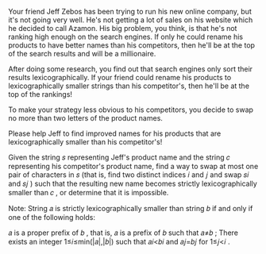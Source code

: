 Your friend Jeff Zebos has been trying to run his new online company, but it's not going very well. He's not getting a lot of sales on his website which he decided to call Azamon. His big problem, you think, is that he's not ranking high enough on the search engines. If only he could rename his products to have better names than his competitors, then he'll be at the top of the search results and will be a millionaire.

After doing some research, you find out that search engines only sort their results lexicographically. If your friend could rename his products to lexicographically smaller strings than his competitor's, then he'll be at the top of the rankings!

To make your strategy less obvious to his competitors, you decide to swap no more than two letters of the product names.

Please help Jeff to find improved names for his products that are lexicographically smaller than his competitor's!

Given the string 𝑠
 representing Jeff's product name and the string 𝑐
 representing his competitor's product name, find a way to swap at most one pair of characters in 𝑠
 (that is, find two distinct indices 𝑖
 and 𝑗
 and swap 𝑠𝑖
 and 𝑠𝑗
) such that the resulting new name becomes strictly lexicographically smaller than 𝑐
, or determine that it is impossible.

Note: String 𝑎
 is strictly lexicographically smaller than string 𝑏
 if and only if one of the following holds:

𝑎
 is a proper prefix of 𝑏
, that is, 𝑎
 is a prefix of 𝑏
 such that 𝑎≠𝑏
;
There exists an integer 1≤𝑖≤min(|𝑎|,|𝑏|)
 such that 𝑎𝑖<𝑏𝑖
 and 𝑎𝑗=𝑏𝑗
 for 1≤𝑗<𝑖
.
